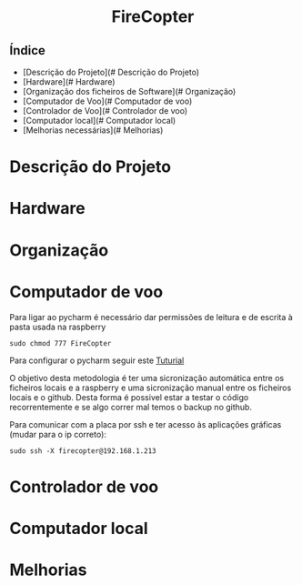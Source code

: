 <h1 align="center">FireCopter</h1>
<h2>Índice</h2>

* [Descrição do Projeto](# Descrição do Projeto)
* [Hardware](# Hardware)
* [Organização dos ficheiros de Software](# Organização)
* [Computador de Voo](# Computador de voo)
* [Controlador de Voo](# Controlador de voo)
* [Computador local](# Computador local)
* [Melhorias necessárias](# Melhorias)

# Descrição do Projeto
# Hardware
# Organização
# Computador de voo
Para ligar ao pycharm é necessário dar permissões de leitura e de escrita à pasta usada na raspberry

    sudo chmod 777 FireCopter
Para configurar o pycharm seguir este [Tuturial](https://www.youtube.com/watch?v=kuowBMqM1Ow)

O objetivo desta metodologia é ter uma sicronização automática entre os ficheiros locais e a raspberry e uma sicronização manual entre os ficheiros locais e o github.
Desta forma é possivel estar a testar o código recorrentemente e se algo correr mal temos o backup no github.


Para comunicar com a placa por ssh e ter acesso às aplicações gráficas (mudar para o ip correto):

    sudo ssh -X firecopter@192.168.1.213

# Controlador de voo
# Computador local
# Melhorias